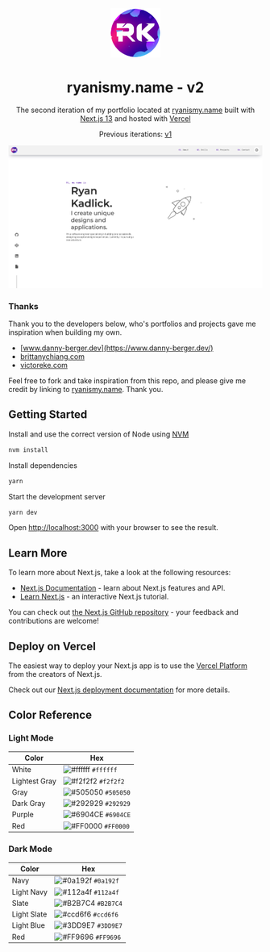 <div align="center">
  <img alt="Logo" src="https://raw.githubusercontent.com/rkadlick/v2/main/public/logo.png" width="100" />
</div>
<h1 align="center">
  ryanismy.name - v2
</h1>
<p align="center">
  The second iteration of my portfolio located at <a href="https://ryanismy.name" target="_blank">ryanismy.name</a> built with <a href="https://nextjs.org/" target="_blank">Next.js 13</a> and hosted with <a href="https://vercel.com/" target="_blank">Vercel</a>
</p>
<p align="center">
  Previous iterations:
  <a href="https://github.com/rkadlick/rkadlick.github.io" target="_blank">v1</a>
</p>

![demo](https://raw.githubusercontent.com/rkadlick/v2/main/app/images/screenshot.jpg)


### Thanks

Thank you to the developers below, who's portfolios and projects gave me inspiration when building my own.
- [www.danny-berger.dev](https://www.danny-berger.dev/)
- [brittanychiang.com](https://brittanychiang.com)
- [victoreke.com](https://victoreke.com/)

Feel free to fork and take inspiration from this repo, and please give me credit by linking to [ryanismy.name](https://ryanismy.name). Thank you.

## Getting Started

Install and use the correct version of Node using [NVM](https://github.com/nvm-sh/nvm)

   ```sh
   nvm install
   ```

Install dependencies

   ```sh
   yarn
   ```

Start the development server

   ```sh
   yarn dev
   ```

Open [http://localhost:3000](http://localhost:3000) with your browser to see the result.


## Learn More

To learn more about Next.js, take a look at the following resources:

- [Next.js Documentation](https://nextjs.org/docs) - learn about Next.js features and API.
- [Learn Next.js](https://nextjs.org/learn) - an interactive Next.js tutorial.

You can check out [the Next.js GitHub repository](https://github.com/vercel/next.js/) - your feedback and contributions are welcome!

## Deploy on Vercel

The easiest way to deploy your Next.js app is to use the [Vercel Platform](https://vercel.com/new?utm_medium=default-template&filter=next.js&utm_source=create-next-app&utm_campaign=create-next-app-readme) from the creators of Next.js.

Check out our [Next.js deployment documentation](https://nextjs.org/docs/deployment) for more details.


## Color Reference

### Light Mode

| Color          | Hex                                                                |
| -------------- | ------------------------------------------------------------------ |
| White          | ![#ffffff](https://via.placeholder.com/10/ffffff?text=+) `#ffffff` |
| Lightest Gray  | ![#f2f2f2](https://via.placeholder.com/10/f2f2f2?text=+) `#f2f2f2` |
| Gray           | ![#505050](https://via.placeholder.com/10/505050?text=+) `#505050` |
| Dark Gray      | ![#292929](https://via.placeholder.com/10/292929?text=+) `#292929` |
| Purple         | ![#6904CE](https://via.placeholder.com/10/6904CE?text=+) `#6904CE` |
| Red            | ![#FF0000](https://via.placeholder.com/10/FF0000?text=+) `#FF0000` |


### Dark Mode

| Color          | Hex                                                                |
| -------------- | ------------------------------------------------------------------ |
| Navy           | ![#0a192f](https://via.placeholder.com/10/0a192f?text=+) `#0a192f` |
| Light Navy     | ![#112a4f](https://via.placeholder.com/10/112a4f?text=+) `#112a4f` |
| Slate          | ![#B2B7C4](https://via.placeholder.com/10/B2B7C4?text=+) `#B2B7C4` |
| Light Slate    | ![#ccd6f6](https://via.placeholder.com/10/ccd6f6?text=+) `#ccd6f6` |
| Light Blue     | ![#3DD9E7](https://via.placeholder.com/10/3DD9E7?text=+) `#3DD9E7` |
| Red            | ![#FF9696](https://via.placeholder.com/10/FF9696?text=+) `#FF9696` |
